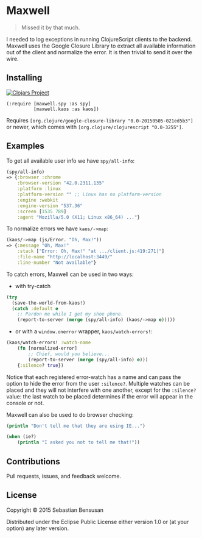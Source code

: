 # Maxwell

> Missed it by that much.

I needed to log exceptions in running ClojureScript clients to the
backend. Maxwell uses the Google Closure Library to extract all
available information out of the client and normalize the error. It is
then trivial to send it over the wire.

## Installing

[![Clojars Project](http://clojars.org/maxwell/latest-version.svg)](http://clojars.org/om-routes)

    (:require [maxwell.spy :as spy]
              [maxwell.kaos :as kaos])

Requires `[org.clojure/google-closure-library "0.0-20150505-021ed5b3"]`
or newer, which comes with `[org.clojure/clojurescript "0.0-3255"]`.

## Examples

To get all available user info we have `spy/all-info`:

```clj
(spy/all-info)
=> {:browser :chrome
    :browser-version "42.0.2311.135"
    :platform :linux
    :platform-version "" ;; Linux has no platform-version
    :engine :webkit
    :engine-version "537.36"
    :screen [1535 789]
    :agent "Mozilla/5.0 (X11; Linux x86_64) ..."}
```
To normalize errors we have `kaos/->map`:

```clj
(kaos/->map (js/Error. "Oh, Max!"))
=> {:message "Oh, Max!"
    :stack ["Error: Oh, Max!" "at .../client.js:419:271)"]
    :file-name "http://localhost:3449/"
    :line-number "Not available"}
```

To catch errors, Maxwell can be used in two ways:

* with try-catch

```clj
(try
  (save-the-world-from-kaos!)
  (catch :default e
    ;; Pardon me while I get my shoe phone.
    (report-to-server (merge (spy/all-info) (kaos/->map e)))))
```

* or with a `window.onerror` wrapper, `kaos/watch-errors!`:

```clj
(kaos/watch-errors! :watch-name
    (fn [normalized-error]
        ;; Chief, would you believe...
        (report-to-server (merge (spy/all-info) e)))
    {:silence? true})
```

Notice that each registered error-watch has a name and can pass the
option to hide the error from the user `:silence?`. Multiple watches
can be placed and they will not interfere with one another, except for
the `:silence?` value: the last watch to be placed determines if the
error will appear in the console or not.

Maxwell can also be used to do browser checking:

```clj
(println "Don't tell me that they are using IE...")

(when (ie?)
    (println "I asked you not to tell me that!"))
```

## Contributions

Pull requests, issues, and feedback welcome.

## License

Copyright © 2015 Sebastian Bensusan

Distributed under the Eclipse Public License either version 1.0 or (at
your option) any later version.
